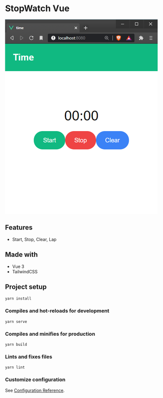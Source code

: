 # StopWatch Vue


![Preview](https://github.com/ArvidAnderson/StopWatch-Vue/blob/main/preview.PNG)

## Features

* Start, Stop, Clear, Lap

## Made with

* Vue 3
* TailwindCSS

## Project setup
```
yarn install
```

### Compiles and hot-reloads for development
```
yarn serve
```

### Compiles and minifies for production
```
yarn build
```

### Lints and fixes files
```
yarn lint
```

### Customize configuration
See [Configuration Reference](https://cli.vuejs.org/config/).

